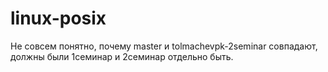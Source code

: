 # linux-posix
Не совсем понятно, почему master и tolmachevpk-2seminar совпадают, должны были 1семинар и 2семинар отдельно быть.
